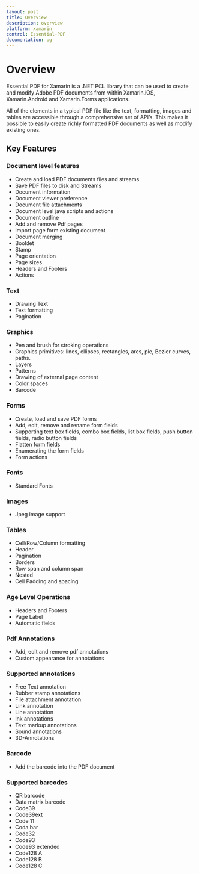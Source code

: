 ```yaml
---
layout: post
title: Overview
description: overview
platform: xamarin
control: Essential-PDF
documentation: ug
---
```


# Overview

Essential PDF for Xamarin is a .NET PCL library that can be used to create and modify Adobe PDF documents from within 
Xamarin.iOS, Xamarin.Android and Xamarin.Forms applications. 

All of the elements in a typical PDF file like the text, formatting, images and tables are accessible through a comprehensive 
set of API’s. This makes it possible to easily create richly formatted PDF documents as well as modify existing ones. 

## Key Features

### Document level features

* Create and load PDF documents files and streams
* Save PDF files to disk and Streams
* Document information
* Document viewer preference
* Document file attachments
* Document level java scripts and  actions
* Document outline
* Add and remove Pdf pages
* Import page form existing document
* Document merging 
* Booklet
* Stamp
* Page orientation
* Page sizes
* Headers and Footers
* Actions

### Text

* Drawing Text
* Text formatting
* Pagination

### Graphics

* Pen and brush for stroking operations
* Graphics primitives: lines, ellipses, rectangles, arcs, pie, Bezier curves, paths.
* Layers
* Patterns
* Drawing of external page content
* Color spaces
* Barcode

### Forms

* Create, load and save PDF forms
* Add, edit, remove and rename form fields
* Supporting text box fields, combo box fields, list box fields, push button fields, radio button fields
* Flatten form fields
* Enumerating the form fields
* Form actions

### Fonts

* Standard Fonts

### Images

* Jpeg image support

### Tables

* Cell/Row/Column formatting
* Header
* Pagination
* Borders
* Row span and column span
* Nested
* Cell Padding and spacing

### Age Level Operations

* Headers and Footers
* Page Label
* Automatic fields

### Pdf Annotations

* Add, edit and remove pdf annotations
* Custom appearance for annotations

### Supported annotations

* Free Text annotation
* Rubber stamp annotations
* File attachment annotation
* Link annotation
* Line annotation
* Ink annotations
* Text markup annotations
* Sound annotations
* 3D-Annotations

### Barcode

* Add the barcode into the PDF document

### Supported barcodes 

* QR barcode
* Data matrix barcode
* Code39
* Code39ext
* Code 11
* Coda bar
* Code32
* Code93
* Code93 extended
* Code128 A
* Code128 B
* Code128 C
